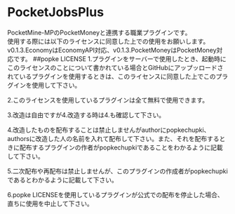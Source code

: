 # PocketJobsPlus
PocketMine-MPのPocketMoneyと連携する職業プラグインです。  
使用する際には以下のライセンスに同意した上での使用をお願いします。  
v0.1.3.EconomyはEconomyAPI対応、v0.1.3.PocketMoneyはPocketMoney対応です。
##popke LICENSE
1.プラグインをサーバーで使用したとき、起動時にこのライセンスのことについて書かれている場合とGitHubにアップッロードされているプラグインを使用するときは、このライセンスに同意した上でこのプラグインを使用して下さい。

2.このライセンスを使用しているプラグインは全て無料で使用できます。

3.改造は自由ですが4.改造する時は4.も確認して下さい。

4.改造したものを配布することは禁止しませんがauthorにpopkechupki、authorsに改造した人の名前を入れて配布して下さい。また、それを配布するときに配布するプラグインの作者がpopkechupkiであることをわかるように記載して下さい。

5.二次配布や再配布は禁止しませんが、このプラグインの作成者がpopkechupkiであるとわかるように記載して下さい。

6.popke LICENSEを使用しているプラグインが公式での配布を停止した場合、直ちに使用を中止して下さい。
